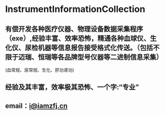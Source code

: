 # InstrumentInformationCollection
## 有偿开发各种医疗仪器、物理设备数据采集程序（exe）,经验丰富、效率恐怖，精通各种血球仪、生化仪、尿检机器等信息报告接受格式化传送。（包括不限于迈瑞、恒瑞等各品牌型号仪器等二进制信息采集）
(血常规、尿常规、生化、肝功肾功)
## 经验及其丰富，效率极其恐怖、一个字:“专业”
## email：i@iamzfj.cn
